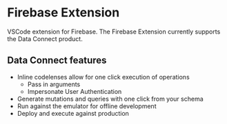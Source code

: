 # Firebase Extension

VSCode extension for Firebase. The Firebase Extension currently supports the Data Connect product.

## Data Connect features

* Inline codelenses allow for one click execution of operations
    * Pass in arguments
    * Impersonate User Authentication
* Generate mutations and queries with one click from your schema
* Run against the emulator for offline development
* Deploy and execute against production
